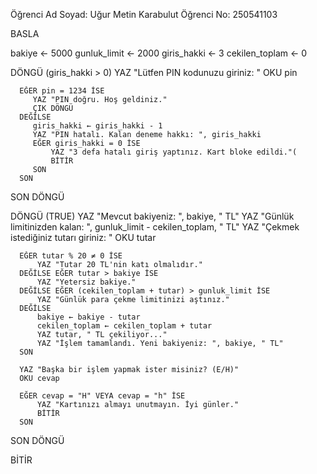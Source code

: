 Öğrenci Ad Soyad: Uğur Metin Karabulut
Öğrenci No: 250541103

BASLA

   bakiye ← 5000
   gunluk_limit ← 2000
   giris_hakki ← 3
   cekilen_toplam ← 0

   DÖNGÜ (giris_hakki > 0)
      YAZ "Lütfen PIN kodunuzu giriniz: "
      OKU pin

      EĞER pin = 1234 İSE
         YAZ "PIN doğru. Hoş geldiniz."
         ÇIK DÖNGÜ
      DEĞİLSE
         giris_hakki ← giris_hakki - 1
         YAZ "PIN hatalı. Kalan deneme hakkı: ", giris_hakki
         EĞER giris_hakki = 0 İSE
             YAZ "3 defa hatalı giriş yaptınız. Kart bloke edildi."(
             BİTİR
         SON
      SON
   SON DÖNGÜ


   DÖNGÜ (TRUE)
      YAZ "Mevcut bakiyeniz: ", bakiye, " TL"
      YAZ "Günlük limitinizden kalan: ", gunluk_limit - cekilen_toplam, " TL"
      YAZ "Çekmek istediğiniz tutarı giriniz: "
      OKU tutar

      EĞER tutar % 20 ≠ 0 İSE
          YAZ "Tutar 20 TL'nin katı olmalıdır."
      DEĞİLSE EĞER tutar > bakiye İSE
          YAZ "Yetersiz bakiye."
      DEĞİLSE EĞER (cekilen_toplam + tutar) > gunluk_limit İSE
          YAZ "Günlük para çekme limitinizi aştınız."
      DEĞİLSE
          bakiye ← bakiye - tutar
          cekilen_toplam ← cekilen_toplam + tutar
          YAZ tutar, " TL çekiliyor..."
          YAZ "İşlem tamamlandı. Yeni bakiyeniz: ", bakiye, " TL"
      SON

      YAZ "Başka bir işlem yapmak ister misiniz? (E/H)"
      OKU cevap

      EĞER cevap = "H" VEYA cevap = "h" İSE
          YAZ "Kartınızı almayı unutmayın. İyi günler."
          BİTİR
      SON
   SON DÖNGÜ

BİTİR